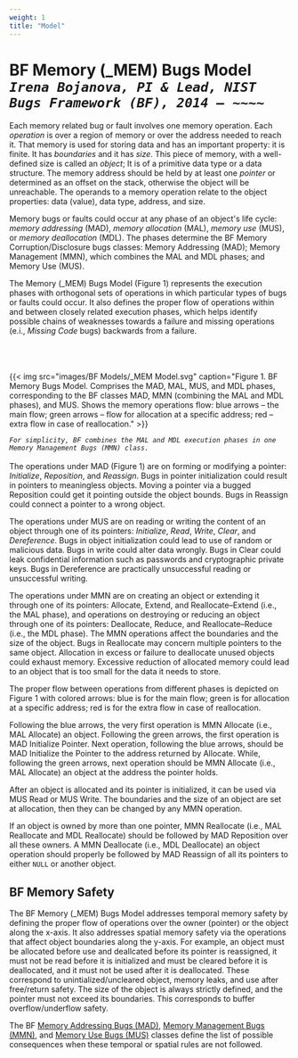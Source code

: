 ```yaml
---
weight: 1
title: "Model"
---
```

# BF Memory (\_MEM) Bugs Model <br/>_`Irena Bojanova, PI & Lead, NIST Bugs Framework (BF), 2014 – ~~~~`_

Each memory related bug or fault involves one memory operation. Each _operation_ is over a region of memory or over the address needed to reach it. That memory is used for storing data and has an important property: it is finite. It has _boundaries_ and it has _size_. This piece of memory, with a well-defined size is called an _object_; It is of a primitive data type or a data structure. The memory address should be held by at least one _pointer_ or determined as an offset on the stack, otherwise the object will be unreachable. The operands to a memory operation relate to the object properties: data (value), data type, address, and size.  

Memory bugs or faults could occur at any phase of an object's life cycle: _memory addressing_ (MAD), _memory allocation_ (MAL), _memory use_ (MUS), or  _memory deallocation_ (MDL). The phases determine the BF Memory Corruption/Disclosure bugs classes: Memory Addressing (MAD); Memory Management (MMN), which combines the MAL and MDL phases; and Memory Use (MUS).

The Memory (_MEM) Bugs Model (Figure 1) represents the execution phases with orthogonal sets of operations in which particular types of bugs or faults could occur. It also defines the proper flow of operations within and between closely related execution phases, which helps identify possible chains of weaknesses towards a failure and missing operations (e.i., _Missing Code_ bugs) backwards from a failure.
<br/><br/>
<br/><br/>

{{< img src="images/BF Models/_MEM Model.svg" caption="Figure 1. BF Memory Bugs Model. Comprises the MAD, MAL, MUS, and MDL phases, corresponding to the BF classes MAD, MMN (combining the MAL and MDL phases), and MUS. Shows the memory operations flow: blue arrows – the main flow; green arrows – flow for allocation at a specific address; red – extra flow in case of reallocation." >}}

_`For simplicity, BF combines the MAL and MDL execution phases in one Memory Management Bugs (MMN) class.`_ 
<br/><br/>
The operations under MAD (Figure 1) are on forming or modifying a pointer: _Initialize_, _Reposition_, and _Reassign_. Bugs in pointer initialization could result in pointers to meaningless objects. Moving a pointer via a bugged Reposition could get it pointing outside the object bounds. Bugs in Reassign could connect a pointer to a wrong object.

The operations under MUS are on reading or writing the content of an object through one of its pointers: _Initialize_, _Read_, _Write_, _Clear_, and _Dereference_. Bugs in object initialization could lead to use of random or malicious data. Bugs in write could alter data wrongly. Bugs in Clear could leak confidential information such as passwords and cryptographic private keys. Bugs in Dereference are practically unsuccessful reading or unsuccessful writing.

The operations under MMN are on creating an object or extending it through one of its pointers: Allocate, Extend, and Reallocate–Extend (i.e., the MAL phase), and operations on destroying or reducing an object through one of its pointers: Deallocate, Reduce, and Reallocate–Reduce (i.e., the MDL phase). The MMN operations affect the boundaries and the size of the object. Bugs in Reallocate may concern multiple pointers to the same object. Allocation in excess or failure to deallocate unused objects could exhaust memory. Excessive reduction of allocated memory could lead to an object that is too small for the data it needs to store.

The proper flow between operations from different phases is depicted on Figure 1 with colored arrows: blue is for the main flow; green is for allocation at a specific address; red is for the extra flow in case of reallocation.

Following the blue arrows, the very first operation is MMN Allocate (i.e., MAL Allocate) an object. Following the green arrows, the first operation is MAD Initialize Pointer. Next operation, following the blue arrows, should be MAD Initialize the Pointer to the address returned by Allocate. While, following the green arrows, next operation should be MMN Allocate (i.e., MAL Allocate) an object at the address the pointer holds.

After an object is allocated and its pointer is initialized, it can be used via MUS Read or MUS Write. The boundaries and the size of an object are set at allocation, then they can be changed by any MMN operation.

If an object is owned by more than one pointer, MMN Reallocate (i.e., MAL Reallocate and MDL Reallocate) should be followed by MAD Reposition over all these owners. A MMN Deallocate (i.e., MDL Deallocate) an object operation should properly be followed by MAD Reassign of all its pointers to either `NULL` or another object.

## BF Memory Safety

The BF Memory (_MEM) Bugs Model addresses temporal memory safety by defining the proper flow of operations over the owner (pointer) or the object along the x-axis. It also addresses spatial memory safety via the operations that affect object boundaries along the y-axis. For example, an object must be allocated before use and deallcated before its pointer is reassigned, it must not be read before it is initialized and must be cleared before it is deallocated, and it must not be used after it is deallocated. These correspond to unintialized/uncleared object, memory leaks, and use after free/return safety. The size of the object is always strictly defined, and the pointer must not exceed its boundaries. This corresponds to buffer overflow/underflow safety. 

The BF [Memory Addressing Bugs (MAD)](/BF/info/bf-classes/_mem/mad/), [Memory Management Bugs (MMN)](/BF/info/bf-classes/_mem/mmn/), and [Memory Use Bugs (MUS)](/BF/info/bf-classes/_mem/mus/) classes define the list of possible consequences when these temporal or spatial rules are not followed.
